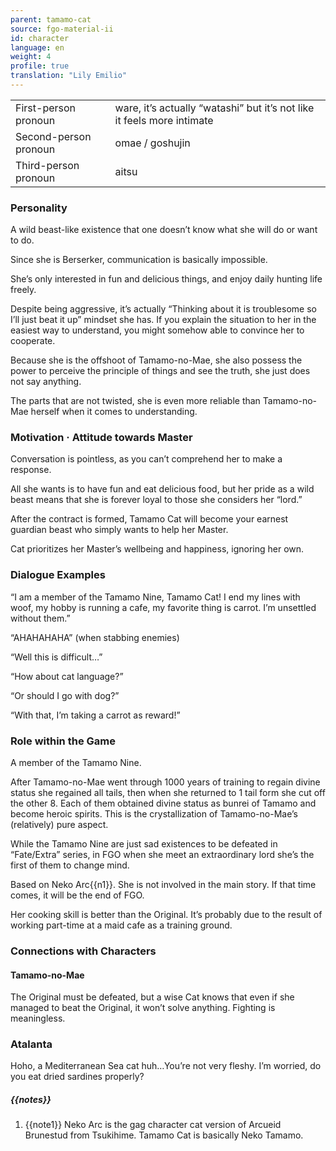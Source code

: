 ```yaml
---
parent: tamamo-cat
source: fgo-material-ii
id: character
language: en
weight: 4
profile: true
translation: "Lily Emilio"
---
```


<table>
  <tr><td>First-person pronoun</td><td>ware, it’s actually “watashi” but it’s not like it feels more intimate</td></tr>
  <tr><td>Second-person pronoun</td><td>omae / goshujin</td></tr>
  <tr><td>Third-person pronoun</td><td>aitsu</td></tr>
</table>

### Personality

A wild beast-like existence that one doesn’t know what she will do or want to do.

Since she is Berserker, communication is basically impossible.

She’s only interested in fun and delicious things, and enjoy daily hunting life freely.

Despite being aggressive, it’s actually “Thinking about it is troublesome so I’ll just beat it up” mindset she has. If you explain the situation to her in the easiest way to understand, you might somehow able to convince her to cooperate.

Because she is the offshoot of Tamamo-no-Mae, she also possess the power to perceive the principle of things and see the truth, she just does not say anything.

The parts that are not twisted, she is even more reliable than Tamamo-no-Mae herself when it comes to understanding.

### Motivation · Attitude towards Master

Conversation is pointless, as you can’t comprehend her to make a response.

All she wants is to have fun and eat delicious food, but her pride as a wild beast means that she is forever loyal to those she considers her “lord.”

After the contract is formed, Tamamo Cat will become your earnest guardian beast who simply wants to help her Master.

Cat prioritizes her Master’s wellbeing and happiness, ignoring her own.

### Dialogue Examples

“I am a member of the Tamamo Nine, Tamamo Cat! I end my lines with woof, my hobby is running a cafe, my favorite thing is carrot. I’m unsettled without them.”

“AHAHAHAHA” (when stabbing enemies)

“Well this is difficult…”

“How about cat language?”

“Or should I go with dog?”

“With that, I’m taking a carrot as reward!”

### Role within the Game

A member of the Tamamo Nine.

After Tamamo-no-Mae went through 1000 years of training to regain divine status she regained all tails, then when she returned to 1 tail form she cut off the other 8. Each of them obtained divine status as bunrei of Tamamo and become heroic spirits. This is the crystallization of Tamamo-no-Mae’s (relatively) pure aspect.

While the Tamamo Nine are just sad existences to be defeated in “Fate/Extra” series, in FGO when she meet an extraordinary lord she’s the first of them to change mind.

Based on Neko Arc{{n1}}. She is not involved in the main story. If that time comes, it will be the end of FGO.

Her cooking skill is better than the Original. It’s probably due to the result of working part-time at a maid cafe as a training ground.

### Connections with Characters

#### Tamamo-no-Mae

The Original must be defeated, but a wise Cat knows that even if she managed to beat the Original, it won’t solve anything. Fighting is meaningless.

### Atalanta

Hoho, a Mediterranean Sea cat huh…You’re not very fleshy. I’m worried, do you eat dried sardines properly?

##### {{notes}}

1. {{note1}} Neko Arc is the gag character cat version of Arcueid Brunestud from Tsukihime. Tamamo Cat is basically Neko Tamamo.
